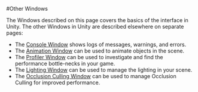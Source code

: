 #Other Windows

The Windows described on this page covers the basics of the interface in Unity. The other Windows in Unity are described elsewhere on separate pages:


* The [Console Window](Console) shows logs of messages, warnings, and errors.
* The [Animation  Window](AnimationEditorGuide) can be used to animate objects in the scene.
* The [Profiler Window](Profiler) can be used to investigate and find the performance bottle-necks in your game.
* The [Lighting Window](GlobalIllumination) can be used to manage the lighting in your scene.
* The [Occlusion Culling  Window](OcclusionCulling) can be used to manage Occlusion Culling for improved performance.
